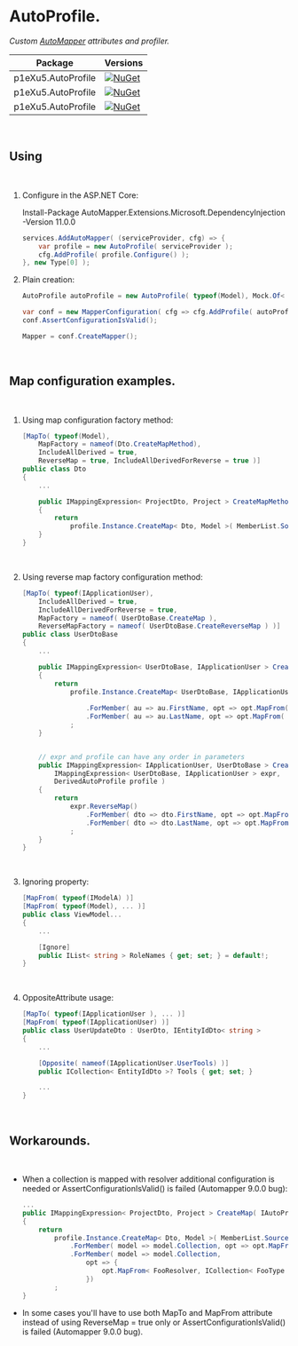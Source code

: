 AutoProfile. 
============

<em>Custom [AutoMapper](https://github.com/AutoMapper "AutoMapper") attributes and profiler.</em>

| Package                     | Versions                                                                                                                |
| --------------------------- | ----------------------------------------------------------------------------------------------------------------------- |
| p1eXu5.AutoProfile          | [![NuGet](https://img.shields.io/badge/nuget-11.0.1-green)](https://www.nuget.org/packages/p1eXu5.AutoProfile/11.0.1)     |
| p1eXu5.AutoProfile          | [![NuGet](https://img.shields.io/badge/nuget-10.1.5.2-green)](https://www.nuget.org/packages/p1eXu5.AutoProfile/10.1.5.2)     |
| p1eXu5.AutoProfile          | [![NuGet](https://img.shields.io/badge/nuget-0.1.0-green)](https://www.nuget.org/packages/p1eXu5.AutoProfile/0.1.0)     |


<br/>

## Using
<br/>

1. Configure in the ASP.NET Core:

    Install-Package AutoMapper.Extensions.Microsoft.DependencyInjection -Version 11.0.0

    ```csharp
    services.AddAutoMapper( (serviceProvider, cfg) => { 
        var profile = new AutoProfile( serviceProvider );
        cfg.AddProfile( profile.Configure() );
    }, new Type[0] );
    ```


2. Plain creation:

    ```csharp
    AutoProfile autoProfile = new AutoProfile( typeof(Model), Mock.Of< ILogger >() );

    var conf = new MapperConfiguration( cfg => cfg.AddProfile( autoProfile.Configure() ) );
    conf.AssertConfigurationIsValid();

    Mapper = conf.CreateMapper();
    ```
<br/>


## Map configuration examples.
<br/>

1. Using map configuration factory method:

    ```csharp
    [MapTo( typeof(Model), 
        MapFactory = nameof(Dto.CreateMapMethod), 
        IncludeAllDerived = true, 
        ReverseMap = true, IncludeAllDerivedForReverse = true )]
    public class Dto
    {
        ...

        public IMappingExpression< ProjectDto, Project > CreateMapMethod( IAutoProfile profile )
        {
            return
                profile.Instance.CreateMap< Dto, Model >( MemberList.Source )...
        }
    }
    ```
    <br/>

2. Using reverse map factory configuration method:

    ```csharp
    [MapTo( typeof(IApplicationUser), 
        IncludeAllDerived = true, 
        IncludeAllDerivedForReverse = true,
        MapFactory = nameof( UserDtoBase.CreateMap ), 
        ReverseMapFactory = nameof( UserDtoBase.CreateReverseMap ) )]
    public class UserDtoBase
    {
        ...

        public IMappingExpression< UserDtoBase, IApplicationUser > CreateMap( DerivedAutoProfile profile )
        {
            return
                profile.Instance.CreateMap< UserDtoBase, IApplicationUser >( MemberList.Source )
                    
                    .ForMember( au => au.FirstName, opt => opt.MapFrom( ( dto, au ) => TextCipherSet.Encrypt( dto.FirstName, profile.PassPhrase ) ) )
                    .ForMember( au => au.LastName, opt => opt.MapFrom( ( dto, au ) => TextCipherSet.Encrypt( dto.LastName, profile.PassPhrase ) ) )
                ;
        }


        // expr and profile can have any order in parameters
        public IMappingExpression< IApplicationUser, UserDtoBase > CreateReverseMap( 
            IMappingExpression< UserDtoBase, IApplicationUser > expr, 
            DerivedAutoProfile profile )
        {
            return
                expr.ReverseMap()
                    .ForMember( dto => dto.FirstName, opt => opt.MapFrom( (au, dto) => TextCipherSet.Decrypt( au.FirstName, profile.PassPhrase ) ) )
                    .ForMember( dto => dto.LastName, opt => opt.MapFrom( (au, dto) => TextCipherSet.Decrypt( au.LastName, profile.PassPhrase) ) )
                ;
        }
    }
    ```
    <br/>

3. Ignoring property:

    ```csharp
    [MapFrom( typeof(IModelA) )]
    [MapFrom( typeof(Model), ... )]
    public class ViewModel...
    {
        ...

        [Ignore]
        public IList< string > RoleNames { get; set; } = default!;
    }
    ```
    <br/>


4. OppositeAttribute usage:

    ```csharp
    [MapTo( typeof(IApplicationUser ), ... )]
    [MapFrom( typeof(IApplicationUser) )]
    public class UserUpdateDto : UserDto, IEntityIdDto< string >
    {
        ...

        [Opposite( nameof(IApplicationUser.UserTools) )]
        public ICollection< EntityIdDto >? Tools { get; set; }

        ...
    }
    ```
    <br/>

## Workarounds.
<br/>

* When a collection is mapped with resolver additional configuration is needed or AssertConfigurationIsValid() is failed (Automapper 9.0.0 bug):

    ```csharp
    ...
    public IMappingExpression< ProjectDto, Project > CreateMap( IAutoProfile profile )
    {
        return
            profile.Instance.CreateMap< Dto, Model >( MemberList.Source )
                .ForMember( model => model.Collection, opt => opt.MapFrom( dto => dto.Collection ) )
                .ForMember( model => model.Collection,
                    opt => {
                        opt.MapFrom< FooResolver, ICollection< FooType >? >( dto => dto.Collection );
                    })
            ;
    }
    ```

* In some cases you'll have to use both MapTo and MapFrom attribute instead of using ReverseMap = true only or AssertConfigurationIsValid() is failed (Automapper 9.0.0 bug).
